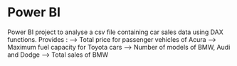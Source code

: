 # Power BI
Power BI project to analyse a csv file containing car sales data using DAX functions. 
Provides : 
--> Total price for passenger vehicles of Acura
--> Maximum fuel capacity for Toyota cars
--> Number of models of BMW, Audi and Dodge 
--> Total sales of BMW



